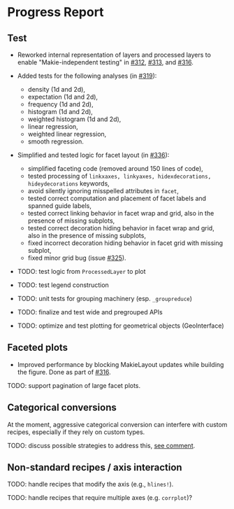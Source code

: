 # Progress Report

## Test

- Reworked internal representation of layers and processed layers to enable "Makie-independent testing" in [#312](https://github.com/JuliaPlots/AlgebraOfGraphics.jl/pull/312), [#313](https://github.com/JuliaPlots/AlgebraOfGraphics.jl/pull/313), and [#316](https://github.com/JuliaPlots/AlgebraOfGraphics.jl/pull/316).

- Added tests for the following analyses (in [#319](https://github.com/JuliaPlots/AlgebraOfGraphics.jl/pull/319)):
    - density (1d and 2d),
    - expectation (1d and 2d),
    - frequency (1d and 2d),
    - histogram (1d and 2d),
    - weighted histogram (1d and 2d),
    - linear regression,
    - weighted linear regression,
    - smooth regression.

- Simplified and tested logic for facet layout (in [#336](https://github.com/JuliaPlots/AlgebraOfGraphics.jl/pull/336)):
    - simplified faceting code (removed around 150 lines of code),
    - tested processing of `linkxaxes, linkyaxes, hidexdecorations, hideydecorations` keywords,
    - avoid silently ignoring misspelled attributes in `facet`,
    - tested correct computation and placement of facet labels and spanned guide labels,
    - tested correct linking behavior in facet wrap and grid, also in the presence of missing subplots,
    - tested correct decoration hiding behavior in facet wrap and grid, also in the presence of missing subplots,
    - fixed incorrect decoration hiding behavior in facet grid with missing subplot,
    - fixed minor grid bug (issue [#325](https://github.com/JuliaPlots/AlgebraOfGraphics.jl/issues/325)).

- TODO: test logic from `ProcessedLayer` to plot
- TODO: test legend construction
- TODO: unit tests for grouping machinery (esp. `_groupreduce`)
- TODO: finalize and test wide and pregrouped APIs
- TODO: optimize and test plotting for geometrical objects (GeoInterface)

## Faceted plots

- Improved performance by blocking MakieLayout updates while building the figure. Done as part of [#316](https://github.com/JuliaPlots/AlgebraOfGraphics.jl/pull/316).

TODO: support pagination of large facet plots.

## Categorical conversions 

At the moment, aggressive categorical conversion can interfere with custom recipes, especially if they rely on custom types.

TODO: discuss possible strategies to address this, [see comment](https://github.com/JuliaPlots/AlgebraOfGraphics.jl/issues/300#issuecomment-949541900).

## Non-standard recipes / axis interaction

TODO: handle recipes that modify the axis (e.g., `hlines!`).

TODO: handle recipes that require multiple axes (e.g. `corrplot`)?